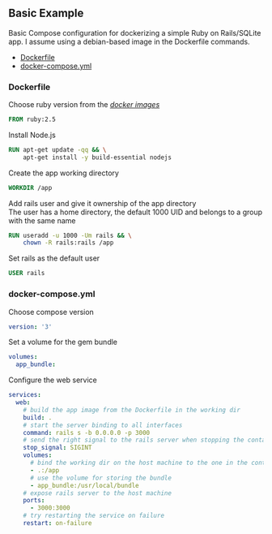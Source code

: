 ## Basic Example
Basic Compose configuration for dockerizing a simple Ruby on Rails/SQLite app.
I assume using a debian-based image in the Dockerfile commands.
* [Dockerfile](/basic/Dockerfile)
* [docker-compose.yml](/basic/docker-compose.yml)

### Dockerfile
Choose ruby version from the _[docker images](https://hub.docker.com/_/ruby/)_
```Dockerfile
FROM ruby:2.5
```
Install Node.js
```Dockerfile
RUN apt-get update -qq && \
    apt-get install -y build-essential nodejs
```
Create the app working directory
```Dockerfile
WORKDIR /app
```
Add rails user and give it ownership of the app directory\
The user has a home directory, the default 1000 UID and belongs to a group with the same name
```Dockerfile
RUN useradd -u 1000 -Um rails && \
    chown -R rails:rails /app
```
Set rails as the default user
```Dockerfile
USER rails
```

### docker-compose.yml
Choose compose version
```YAML
version: '3'
```
Set a volume for the gem bundle
```YAML
volumes:
  app_bundle:
```

Configure the web service
```YAML
services:
  web:
    # build the app image from the Dockerfile in the working dir
    build: .
    # start the server binding to all interfaces
    command: rails s -b 0.0.0.0 -p 3000
    # send the right signal to the rails server when stopping the container
    stop_signal: SIGINT
    volumes:
      # bind the working dir on the host machine to the one in the container
      - .:/app
      # use the volume for storing the bundle
      - app_bundle:/usr/local/bundle
    # expose rails server to the host machine
    ports:
      - 3000:3000
    # try restarting the service on failure
    restart: on-failure
```
